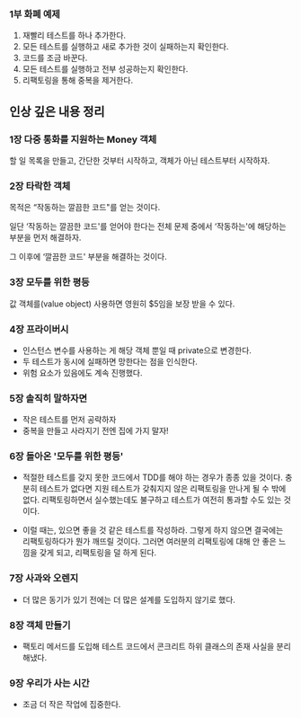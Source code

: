 ### 1부 화폐 예제

1. 재빨리 테스트를 하나 추가한다.
2. 모든 테스트를 실행하고 새로 추가한 것이 실패하는지 확인한다.
3. 코드를 조금 바꾼다.
4. 모든 테스트를 실행하고 전부 성공하는지 확인한다.
5. 리팩토링을 통해 중복을 제거한다.


## 인상 깊은 내용 정리

### 1장 다중 통화를 지원하는 Money 객체
할 일 목록을 만들고, 간단한 것부터 시작하고, 객체가 아닌 테스트부터 시작하자.

### 2장 타락한 객체
목적은 “작동하는 깔끔한 코드"를 얻는 것이다.

일단 ‘작동하는 깔끔한 코드'를 얻어야 한다는 전체 문제 중에서 ‘작동하는'에 해당하는 부분을 먼저 해결하자.

그 이후에 ‘깔끔한 코드' 부분을 해결하는 것이다.


### 3장 모두를 위한 평등
값 객체를(value object) 사용하면 영원히 $5임을 보장 받을 수 있다.


### 4장 프라이버시
- 인스턴스 변수를 사용하는 게 해당 객체 뿐일 때 private으로 변경한다.
- 두 테스트가 동시에 실패하면 망한다는 점을 인식한다.
- 위험 요소가 있음에도 계속 진행했다.

### 5장 솔직히 말하자면
- 작은 테스트를 먼저 공략하자
- 중복을 만들고 사라지기 전엔 집에 가지 말자! 


### 6장 돌아온 '모두를 위한 평등'
- 적절한 테스트를 갖지 못한 코드에서 TDD를 해야 하는 경우가 종종 있을 것이다. 충분히 테스트가 없다면 지원 테스트가 갖춰지지 않은 리팩토링을 만나게 될 수 밖에 없다. 리팩토링하면서 실수했는데도 불구하고 테스트가 여전히 통과할 수도 있는 것이다. 

- 이럴 때는, 있으면 좋을 것 같은 테스트를 작성하라. 그렇게 하지 않으면 결국에는 리팩토링하다가 뭔가 깨뜨릴 것이다. 그러면 여러분의 리팩토링에 대해 안 좋은 느낌을 갖게 되고, 리팩토링을 덜 하게 된다. 


### 7장 사과와 오렌지
- 더 많은 동기가 있기 전에는 더 많은 설계를 도입하지 않기로 했다.


### 8장 객체 만들기
- 팩토리 메서드를 도입해 테스트 코드에서 콘크리트 하위 클래스의 존재 사실을 분리해냈다.

### 9장 우리가 사는 시간
- 조금 더 작은 작업에 집중한다.